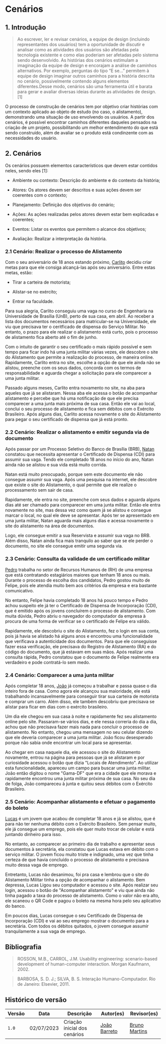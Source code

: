 # Cenários

## 1. Introdução

> Ao escrever, ler e revisar cenários, a equipe de design (incluindo representantes dos usuários) tem a oportunidade de discutir e analisar como as atividades dos usuários são afetadas pela tecnologia existente e como elas poderiam ser afetadas pelo sistema sendo desenvolvido. As histórias dos cenários estimulam a imaginação da equipe de design e encorajam a análise de caminhos alternativos. Por exemplo, perguntas do tipo “E se...” permitem à equipe de design imaginar outros caminhos para a história descrita no cenário, possivelmente contendo alguns elementos diferentes.Desse modo, cenários são uma ferramenta útil e barata para gerar e avaliar diversas ideias durante as atividades de design.[1]

O processo de construção de cenários tem por objetivo criar histórias com um contexto aplicado ao objeto de estudo (no caso, o alistamento), demonstrando uma situação de uso envolvendo os usuários. A partir dos cenários, é possível encontrar caminhos diferentes daqueles pensados na criação de um projeto, possibilitando um melhor entendimento do que está sendo construído, além de avaliar se o produto está condinzente com as necessidades do usuário.

## 2. Cenários

Os cenários possuem elementos característicos que devem estar contidos neles, sendo eles [1]:

- Ambiente ou contexto: Descrição do ambiente e do contexto da história;

- Atores: Os atores devem ser descritos e suas ações devem ser coerentes com o contexto;

- Planejamento: Definição dos objetivos do cenário;

- Ações: As ações realizadas pelos atores devem estar bem explicadas e coerentes;

- Eventos: Listar os eventos que permitem o alcance dos objetivos; 

- Avaliação: Realizar a interpretação da história.

### 2.1 Cenário: Realizar o processo de Alistamento  

Com o seu aniversário de 18 anos estando próximo, [Carlito](./personas.md) decidiu criar metas para que ele consiga alcançá-las após seu aniversário. Entre estas metas, estão:

- Tirar a carteira de motorista;

- Alistar-se no exército; 

- Entrar na faculdade.

Para sua alegria, Carlito conseguiu uma vaga no curso de Engenharia na Universidade de Brasília (UnB), perto de sua casa, em abril. Ao receber a lista dos documentos necessários para matricular-se na Universidade, ele viu que precisava ter o ceritficado de dispensa do Serviço Militar. No entanto, o prazo para ele realizar o alistamento está curto, pois o processo de alistamento fica aberto até o fim de junho.

Com o intuito de garantir o seu certificado o mais rápido possível e sem tempo para ficar indo há uma junta militar várias vezes, ele descobre o site do Alistamento que permite a realização do processo, de maneira online. Rapidamente, Carlito entra no site, escolhe a opção de que ele ainda não se alistou, preenche com os seus dados, concorda com os termos de responsabilidade e aguarda chegar a solicitação para ele comparecer a uma junta militar. 

Passado alguns meses, Carlito entra novamento no site, na aba para aqueles que já se alistaram. Nessa aba ele acessa o botão de acompanhar alistamento e percebe que há uma notificação de que ele precisa comparecer a uma junta mais próxima de sua casa. Então ele vai ao local, conclui o seu processo de alistamento e fica sem débitos com o Exército Brasileiro. Após alguns dias, Carlito acessa novamente o site do Alistamento para pegar o seu certificado de dispensa que já está pronto.

### 2.2 Cenário: Realizar o alistamento e emitir segunda via de documento

Após passar por um Processo Seletivo do Banco de Brasília (BRB), [Natan](./personas.md) constatou que necessita apresentar o Certificado de Dispensa (CDI) para assumir sua vaga. Tendo ele completado 18 anos no início do ano, Natan ainda não se alistou e sua vida está muito corrida.

Natan está muito preocupado, porque sem este documento ele não consegue assumir sua vaga. Após uma pesquisa na internet, ele descobre que existe o site do Alistamento, o qual permite que ele realize o processamento sem sair de casa.

Rapidamente, ele entra no site, preenche com seus dados e aguarda alguns dias até ser chamado para comparecer em uma junta militar. Então ele entra novamente no site, mas dessa vez como quem já se alistou e consegue marcar o local, no qual ele deve se apresentar. Após ter se apresentado em uma junta militar, Natan aguarda mais alguns dias e acessa novamente o site do alistamento na área de documentos.

Logo, ele consegue emitir a sua Reservista e assumir sua vaga no BRB. Além disso, Natan ainda fica mais tranquilo ao saber que se ele perder o documento, no site ele consegue emitir uma segunda via. 

### 2.3 Cenário: Consulta da validade de um certificado militar 

[Pedro](./personas.md) trabalha no setor de Recursos Humanos de (RH) de uma empresa que está contratando estagiários maiores que tenham 18 anos ou mais. Durante o processo de escolha dos candidatos, Pedro gostou muito de Felipe, pois ele atendia muito bem aos critérios da empresa e era bastante comunicativo.

No entanto, Felipe havia completado 18 anos há pouco tempo e Pedro achou suspeito ele já ter o Certificado de Dispensa de Incorporação (CDI), que é emitido após os jovens concluírem o processo de alistamento. Com muita dúvida, Pedro abriu o navegador do computador da empresa à procura de uma forma de verificar se o certificado de Felipe era válido. 

Rapidamente, ele descobriu o site do Alistamento, fez o login em sua conta, pois já havia se alistado há alguns anos e encontrou uma funcionalidade que verificava a autenticidade dos documentos. Para que ele conseguisse fazer essa verificação, ele precisava do Registro de Alistamento (RA) e do código do documento, que já estavam em suas mãos. Após realizar uma consulta rápida, Pedro constatou que o documento de Felipe realmente era verdadeiro e pode contratá-lo sem medo.

### 2.4 Cenário: Comparecer a uma junta militar

Após completar 18 anos, [João](./personas.md) já começou a trabalhar e passa quase o dia inteiro fora de casa. Como agora ele alcançou sua maioridade, ele está trabalhando incansavelmente para conseguir tirar sua carteira de motorista e comprar um carro. Além disso, ele também descobriu que precisava se alistar para ficar em dias com o exército brasileiro.

Um dia ele chegou em sua casa à noite e rapidamente fez seu alistamento online pelo site. Passaram-se vários dias, e ele nessa correria do dia a dia, achou que não precisava fazer mais nada para concluir o processo de alistamento. No entanto, chegou uma mensagem no seu celular dizendo que ele deveria comparecer a uma junta militar. João ficou desesperado porque não sabia onde encontrar um local para se apresentar.

Ao chegar em casa naquele dia, ele acessou o site do Alistamento novamente, entrou na página para pessoas que já se alistaram e por curiosidade acessou o botão que dizia "Locais de Atendimento". Ao utilizar esta funcionalidade, apareceu um campo para buscar uma junta militar. João então digitou o nome "Gama-DF" que era a cidade que ele morava e rapidamente encontrou uma junta militar próxima de sua casa. No seu dia de folga, João compareceu à junta e quitou seus débitos com o Exército Brasileiro. 

### 2.5 Cenário: Acompanhar alistamento e efetuar o pagamento do boleto

[Lucas](./personas.md) é um jovem que acabou de completar 18 anos e já se alistou, que é para não ter nenhuma débito com o Exército Brasileiro. Sem pensar muito, ele já consegue um emprego, pois ele quer muito trocar de celular e está juntando dinheiro para isso. 

No entanto, ao comparecer ao primeiro dia de trabalho e apresentar seus documentos à secretária, ela constatou que Lucas estava em débito com o serviço militar. O jovem ficou muito triste e indignado, uma vez que tinha certeza de que havia concluído o processo de alistamento e precisava muito dessa vaga de emprego. 

Entretanto, Lucas não desanimou, foi pra casa e lembrou que o site do Alistamento Militar tinha a opção de acompanhar o alistamento. Bem depressa, Lucas Ligou seu computador e acessou o site. Após realizar seu login, acessou o botão de "Acompanhar alistamento" e viu que ainda não tinha pagado a taxa do processo de alistamento. Como o valor não era alto, ele scaneou o QR Code e pagou o boleto na mesma hora pelo seu aplicativo do banco.

Em poucos dias, Lucas consegue o seu Certificado de Dispensa de Incorporação (CDI) e vai ao seu emprego mostrar o documento para a secretária. Com todos os débitos quitados, o jovem consegue assumir tranquilamente a sua vaga de emprego. 


## Bibliografia

>ROSSON, M.B., CARROL, J.M. Usability engineering: scenario-based development of human-computer interaction. Morgan Kaufmann, 2002.

>BARBOSA, S. D. J.; SILVA, B. S. Interação Humano-Computador. Rio de Janeiro: Elsevier, 2011.

## Histórico de versão
| Versão | Data | Descrição | Autor(es) | Revisor(es) |
| --- | --- | --- | --- | --- |
|  `1.0`   | 02/07/2023 | Criação inicial dos cenários | [João Barreto](https://github.com/JoaoBarreto03) | [Bruno Martins](https://github.com/gitbmvb) |